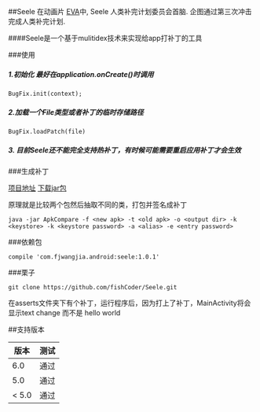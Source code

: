 ##Seele
在动画片 [EVA](http://baike.baidu.com/link?url=gqHTTxtNOOj_8fCc6YcJA_EtvBJy7rZa2A1o9GLbiuIHoM-ldhgN3NzK05GoCqCeYcxeA5RseK20O3iCR5EuKq)中, Seele 人类补完计划委员会首脑. 企图通过第三次冲击完成人类补完计划.


####Seele是一个基于mulitidex技术来实现给app打补丁的工具

###使用

##### 1.初始化  最好在application.onCreate()时调用

```
BugFix.init(context);
```

##### 2.加载一个File类型或者补丁的临时存储路径
```
BugFix.loadPatch(file)
```
##### 3. 目前Seele还不能完全支持热补丁，有时候可能需要重启应用补丁才会生效


###生成补丁

[项目地址](https://github.com/fishCoder/ApkCompare)
[下载jar包](https://github.com/fishCoder/ApkCompare/releases/download/Release/ApkCompare-all-1.0.jar)

原理就是比较两个包然后抽取不同的类，打包并签名成补丁


```
java -jar ApkCompare -f <new apk> -t <old apk> -o <output dir> -k <keystore> -k <keystore password> -a <alias> -e <entry password>
```

###依赖包
```
compile 'com.fjwangjia.android:seele:1.0.1'
```
###栗子
```
git clone https://github.com/fishCoder/Seele.git
```
在asserts文件夹下有个补丁，运行程序后，因为打上了补丁，MainActivity将会显示text change 而不是 hello world

##支持版本

版本 | 测试 |
--------|------|
|  6.0	  | 通过|
|  5.0	  | 通过|
|  < 5.0 | 通过|